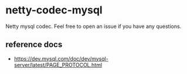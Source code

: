 # netty-codec-mysql
Netty mysql codec. Feel free to open an issue if you have any questions.

## reference docs
- https://dev.mysql.com/doc/dev/mysql-server/latest/PAGE_PROTOCOL.html
